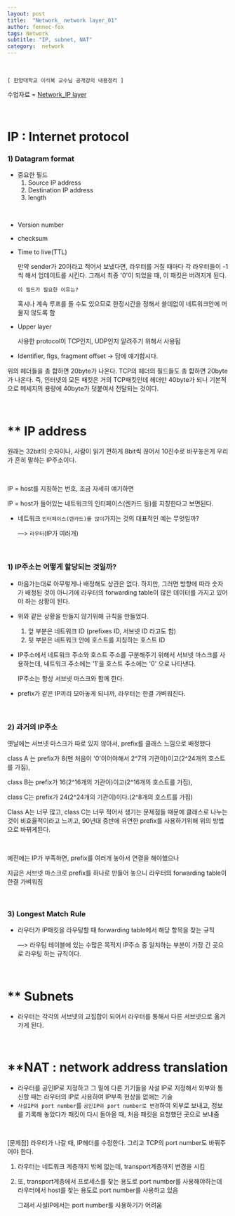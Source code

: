 ```yaml
---
layout: post
title:  "Network_ network layer_01"
author: fennec-fox
tags: Network
subtitle: "IP, subnet, NAT"
category:  network
---
```


<br>

`[ 한양대학교 이석복 교수님 공개강의 내용정리 ]`

수업자료 = [ Network_IP layer ](http://kocw.xcache.kinxcdn.com/KOCW/document/2015/hanyang/leesukbok0326/10.pdf)

<br>

# IP : Internet protocol

### 1) Datagram format

- 중요한 필드 
  1. Source IP address
  2. Destination IP address
  3. length

<br>

- Version number

- checksum

- Time to live(TTL) 

  만약 sender가 20이라고 적어서 보냈다면, 라우터를 거칠 때마다 각 라우터들이 -1씩 해서 업데이트를 시킨다. 그래서 최종 '0'이 되었을 때, 이 패킷은 버려지게 된다.

  `이 필드가 필요한 이유는?`

  혹시나 계속 루프를 돌 수도 있으므로 한정시간을 정해서 쓸데없이 네트워크안에 머물지 않도록 함

- Upper layer

  사용한 protocol이 TCP인지, UDP인지 알려주기 위해서 사용됨

- Identifier, flgs, fragment offset -> 담에 얘기합시다.

위의 헤더들을 총 합하면 20byte가 나온다. TCP의 헤더의 필드들도 총 합하면 20byte가 나온다. 즉, 인터넷의 모든 패킷은 거의 TCP패킷인데 헤더만 40byte가 되니 기본적으로 메세지의 용량에 40byte가 덧붙여서 전달되는 것이다. 

<br>

# ** IP address

 원래는 32bit의 숫자이나, 사람이 읽기 편하게 8bit씩 끊어서 10진수로 바꾸놓은게 우리가 흔히 말하는 IP주소이다. 

<br>

IP = host를 지칭하는 번호, 조금 자세히 얘기하면 

IP = host가 들어있는 네트워크의 인터페이스(렌카드 등)를 지칭한다고 보면된다.

- 네트워크 `인터페이스(렌카드)를 많이`가지는 것의 대표적인 예는 무엇일까? 

  —> `라우터`(IP가 여러개)

<br>

### 1) IP주소는 어떻게 할당되는 것일까?

- 마음가는대로 아무렇게나 배정해도 상관은 없다. 하지만, 그러면 방향에 따라 숫자가 배정된 것이 아니기에 라우터의 forwarding table이 많은 데이터를 가지고 있어야 하는 상황이 된다. 

- 위와 같은 상황을 만들지 않기위해 규칙을 만들었다.

  1. 앞 부분은 네트워크 ID (prefixes ID, 서브넷 ID 라고도 함)
  2. 뒷 부분은 네트워크 안에 호스트를 지칭하는 호스트 ID

- IP주소에서 네트워크 주소와 호스트 주소를 구분해주기 위해서 서브넷 마스크를 사용하는데, 네트워크 주소에는 '1'을 호스트 주소에는 '0' 으로 나타낸다.

  IP주소는 항상 서브넷 마스크와 함께 한다. 

- prefix가 같은 IP끼리 모아놓게 되니까, 라우터는 한결 가벼워진다. 

<br>

### 2) 과거의 IP주소

옛날에는 서브넷 마스크가 따로 있지 않아서, prefix를 클래스 느낌으로 배정했다

class A 는 prefix가 8(맨 처음이 '0'이어야해서 2^7의 기관이)이고(2^24개의 호스트를 가짐),

class B는 prefix가 16(2^16개의 기관이)이고(2^16개의 호스트를 가짐),

class C는 prefix가 24(2^24개의 기관이)이다.(2^8개의 호스트를 가짐)

Class A는 너무 많고, class C는 너무 적어서 생기는 문제점들 때문에 클래스로 나누는 것이 비효율적이라고 느끼고, 90년대 중반에 유연한 prefix를 사용하기위해 위의 방법으로 바뀌게된다. 

<br>

예전에는 IP가 부족하면, prefix를 여러개 놓아서 연결을 해야했으나

지금은 서브넷 마스크로 prefix를 하나로 만들어 놓으니 라우터의 forwarding table이 한결 가벼워짐

<br>

### 3) Longest Match Rule

- 라우터가 IP패킷을 라우팅할 때 forwarding table에서 해당 항목을 찾는 규칙 

  —> 라우팅 테이블에 있는 수많은 목적지 IP주소 중 일치하는 부분이 가장 긴 곳으로 라우팅 하는 규칙이다.

<br>

# ** Subnets

- 라우터는 각각의 서브넷의 교집합이 되어서 라우터를 통해서 다른 서브넷으로 옮겨가게 된다.

<br>

# **NAT : network address translation

- 라우터를 공인IP로 지정하고 그 밑에 다른 기기들을 사설 IP로 지정해서 외부와 통신할 때는 라우터의 IP로 사용하여 IP부족 현상을 없애는 기술
- `사설IP와 port number`를 `공인IP와 port number로 변경`하여 외부로 보내고, 정보를 기록해 놓았다가 패킷이 다시 돌아올 때, 처음 패킷을 요청했던 곳으로 보내줌

<br>

[문제점] 라우터가 나갈 때, IP헤더를 수정한다. 그리고 TCP의 port number도 바꿔주어야 한다. 

1. 라우터는 네트워크 계층까지 밖에 없는데, transport계층까지 변경을 시킴

2. 또, transport계층에서 프로세스를 찾는 용도로 port number를 사용해야하는데 라우터에서 host를 찾는 용도로 port number를 사용하고 있음

   그래서 사설IP에서는 port number를 사용하기가 어려움

<br>





